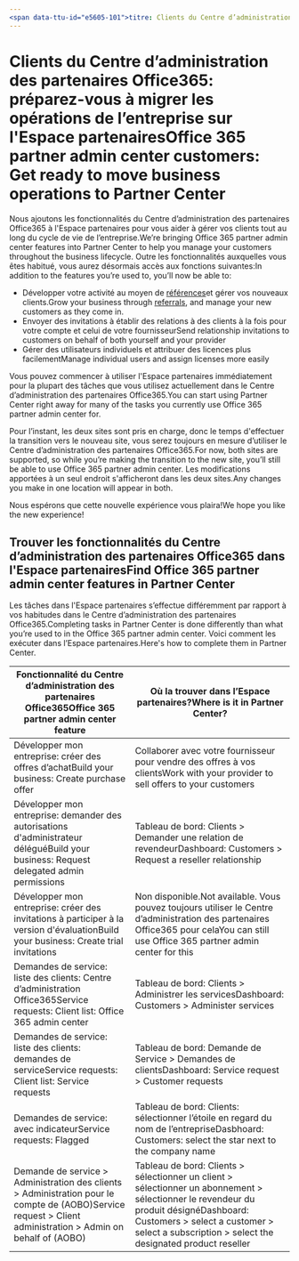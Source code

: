 ```yaml
---
<span data-ttu-id="e5605-101">titre: Clients du Centre d’administration des partenaires Office365: préparez-vous à migrer les opérations de l’entreprise sur l'Espace partenaires | Espace partenaires Description: Points clés pour la migration des clients du Centre d’administration des partenaires Office365 vers l'Espace partenaires ms.prod: author: KPacquer</span><span class="sxs-lookup"><span data-stu-id="e5605-101">title: Office 365 partner admin center customers: Get ready to move business operations to Partner Center | Partner Center description: Key considerations for Office 365 partner admin center customers when migrating to Partner Center ms.prod: author: KPacquer</span></span>
---
```


# <a name="office-365-partner-admin-center-customers-get-ready-to-move-business-operations-to-partner-center"></a><span data-ttu-id="e5605-102">Clients du Centre d’administration des partenaires Office365: préparez-vous à migrer les opérations de l’entreprise sur l'Espace partenaires</span><span class="sxs-lookup"><span data-stu-id="e5605-102">Office 365 partner admin center customers: Get ready to move business operations to Partner Center</span></span>

<span data-ttu-id="e5605-103">Nous ajoutons les fonctionnalités du Centre d’administration des partenaires Office365 à l'Espace partenaires pour vous aider à gérer vos clients tout au long du cycle de vie de l’entreprise.</span><span class="sxs-lookup"><span data-stu-id="e5605-103">We’re bringing Office 365 partner admin center features into Partner Center to help you manage your customers throughout the business lifecycle.</span></span> <span data-ttu-id="e5605-104">Outre les fonctionnalités auxquelles vous êtes habitué, vous aurez désormais accès aux fonctions suivantes:</span><span class="sxs-lookup"><span data-stu-id="e5605-104">In addition to the features you’re used to, you’ll now be able to:</span></span> 

*  <span data-ttu-id="e5605-105">Développer votre activité au moyen de [références](referrals.md)et gérer vos nouveaux clients.</span><span class="sxs-lookup"><span data-stu-id="e5605-105">Grow your business through [referrals](referrals.md), and manage your new customers as they come in.</span></span>
*  <span data-ttu-id="e5605-106">Envoyer des invitations à établir des relations à des clients à la fois pour votre compte et celui de votre fournisseur</span><span class="sxs-lookup"><span data-stu-id="e5605-106">Send relationship invitations to customers on behalf of both yourself and your provider</span></span>
*  <span data-ttu-id="e5605-107">Gérer des utilisateurs individuels et attribuer des licences plus facilement</span><span class="sxs-lookup"><span data-stu-id="e5605-107">Manage individual users and assign licenses more easily</span></span>

<span data-ttu-id="e5605-108">Vous pouvez commencer à utiliser l'Espace partenaires immédiatement pour la plupart des tâches que vous utilisez actuellement dans le Centre d’administration des partenaires Office365.</span><span class="sxs-lookup"><span data-stu-id="e5605-108">You can start using Partner Center right away for many of the tasks you currently use Office 365 partner admin center for.</span></span> 

<span data-ttu-id="e5605-109">Pour l’instant, les deux sites sont pris en charge, donc le temps d'effectuer la transition vers le nouveau site, vous serez toujours en mesure d’utiliser le Centre d’administration des partenaires Office365.</span><span class="sxs-lookup"><span data-stu-id="e5605-109">For now, both sites are supported, so while you’re making the transition to the new site, you’ll still be able to use Office 365 partner admin center.</span></span> <span data-ttu-id="e5605-110">Les modifications apportées à un seul endroit s'afficheront dans les deux sites.</span><span class="sxs-lookup"><span data-stu-id="e5605-110">Any changes you make in one location will appear in both.</span></span>

<span data-ttu-id="e5605-111">Nous espérons que cette nouvelle expérience vous plaira!</span><span class="sxs-lookup"><span data-stu-id="e5605-111">We hope you like the new experience!</span></span>

## <a name="find-office-365-partner-admin-center-features-in-partner-center"></a><span data-ttu-id="e5605-112">Trouver les fonctionnalités du Centre d’administration des partenaires Office365 dans l'Espace partenaires</span><span class="sxs-lookup"><span data-stu-id="e5605-112">Find Office 365 partner admin center features in Partner Center</span></span>

<span data-ttu-id="e5605-113">Les tâches dans l'Espace partenaires s’effectue différemment par rapport à vos habitudes dans le Centre d’administration des partenaires Office365.</span><span class="sxs-lookup"><span data-stu-id="e5605-113">Completing tasks in Partner Center is done differently than what you’re used to in the Office 365 partner admin center.</span></span> <span data-ttu-id="e5605-114">Voici comment les exécuter dans l’Espace partenaires.</span><span class="sxs-lookup"><span data-stu-id="e5605-114">Here's how to complete them in Partner Center.</span></span>

| <span data-ttu-id="e5605-115">Fonctionnalité du Centre d’administration des partenaires Office365</span><span class="sxs-lookup"><span data-stu-id="e5605-115">Office 365 partner admin center feature</span></span>                       | <span data-ttu-id="e5605-116">Où la trouver dans l’Espace partenaires?</span><span class="sxs-lookup"><span data-stu-id="e5605-116">Where is it in Partner Center?</span></span> | 
|   -----------------------------------------------  | -------------- |
| <span data-ttu-id="e5605-117">Développer mon entreprise: créer des offres d’achat</span><span class="sxs-lookup"><span data-stu-id="e5605-117">Build your business: Create purchase offer</span></span> | <span data-ttu-id="e5605-118">Collaborer avec votre fournisseur pour vendre des offres à vos clients</span><span class="sxs-lookup"><span data-stu-id="e5605-118">Work with your provider to sell offers to your customers</span></span> |
| <span data-ttu-id="e5605-119">Développer mon entreprise: demander des autorisations d'administrateur délégué</span><span class="sxs-lookup"><span data-stu-id="e5605-119">Build your business: Request delegated admin permissions</span></span> | <span data-ttu-id="e5605-120">Tableau de bord: Clients > Demander une relation de revendeur</span><span class="sxs-lookup"><span data-stu-id="e5605-120">Dashboard: Customers > Request a reseller relationship</span></span> |
| <span data-ttu-id="e5605-121">Développer mon entreprise: créer des invitations à participer à la version d'évaluation</span><span class="sxs-lookup"><span data-stu-id="e5605-121">Build your business: Create trial invitations</span></span> | <span data-ttu-id="e5605-122">Non disponible.</span><span class="sxs-lookup"><span data-stu-id="e5605-122">Not available.</span></span> <span data-ttu-id="e5605-123">Vous pouvez toujours utiliser le Centre d’administration des partenaires Office365 pour cela</span><span class="sxs-lookup"><span data-stu-id="e5605-123">You can still use Office 365 partner admin center for this</span></span> |
| <span data-ttu-id="e5605-124">Demandes de service: liste des clients: Centre d’administration Office365</span><span class="sxs-lookup"><span data-stu-id="e5605-124">Service requests: Client list: Office 365 admin center</span></span> | <span data-ttu-id="e5605-125">Tableau de bord: Clients > Administrer les services</span><span class="sxs-lookup"><span data-stu-id="e5605-125">Dashboard: Customers > Administer services</span></span> |
| <span data-ttu-id="e5605-126">Demandes de service: liste des clients: demandes de service</span><span class="sxs-lookup"><span data-stu-id="e5605-126">Service requests: Client list: Service requests</span></span> | <span data-ttu-id="e5605-127">Tableau de bord: Demande de Service > Demandes de clients</span><span class="sxs-lookup"><span data-stu-id="e5605-127">Dashboard: Service request > Customer requests</span></span> |
| <span data-ttu-id="e5605-128">Demandes de service: avec indicateur</span><span class="sxs-lookup"><span data-stu-id="e5605-128">Service requests: Flagged</span></span> | <span data-ttu-id="e5605-129">Tableau de bord: Clients: sélectionner l’étoile en regard du nom de l’entreprise</span><span class="sxs-lookup"><span data-stu-id="e5605-129">Dasbhoard: Customers: select the star next to the company name</span></span> |
| <span data-ttu-id="e5605-130">Demande de service > Administration des clients > Administration pour le compte de (AOBO)</span><span class="sxs-lookup"><span data-stu-id="e5605-130">Service request > Client administration > Admin on behalf of (AOBO)</span></span> | <span data-ttu-id="e5605-131">Tableau de bord: Clients > sélectionner un client > sélectionner un abonnement > sélectionner le revendeur du produit désigné</span><span class="sxs-lookup"><span data-stu-id="e5605-131">Dashboard: Customers > select a customer > select a subscription > select the designated product reseller</span></span> |

